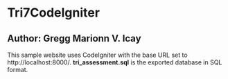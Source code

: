 # Tri7CodeIgniter
## Author: Gregg Marionn V. Icay

This sample website uses CodeIgniter with the base URL set to http://localhost:8000/.
**tri_assessment.sql** is the exported database in SQL format.
